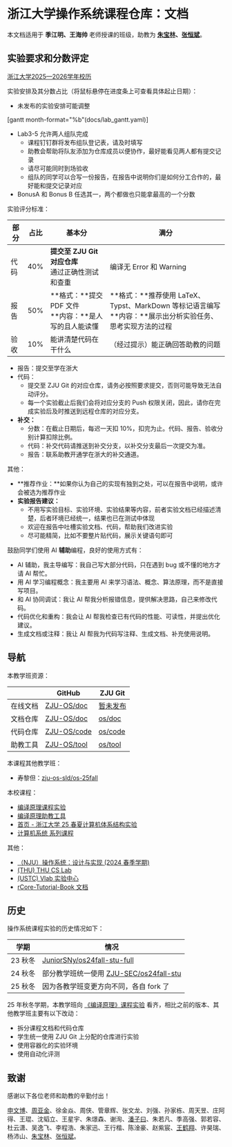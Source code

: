 # 浙江大学操作系统课程仓库：文档

本文档适用于 **季江明、王海帅** 老师授课的班级，助教为 **[朱宝林](https://github.com/bowling233)、[张恒斌](https://github.com/hharryz)**。

## 实验要求和分数评定

[浙江大学2025—2026学年校历](https://bksy.zju.edu.cn/2025/0704/c28435a3067627/page.htm)

实验安排及其分数占比（将鼠标悬停在进度条上可查看具体起止日期）：

- 未发布的实验安排可能调整

[gantt month-format="%b"(docs/lab_gantt.yaml)]

- Lab3-5 允许两人组队完成
    - 课程钉钉群将发布组队登记表，请及时填写
    - 助教会帮助将队友添加为仓库成员以便协作，最好能看见两人都有提交记录
    - 请尽可能同时到场验收
    - 组队的同学可以合写一份报告，在报告中说明你们是如何分工合作的，最好能和提交记录对应
- BonusA 和 Bonus B 任选其一，两个都做也只能拿最高的一个分数

实验评分标准：

| 部分 | 占比 | 基本分 | 满分 |
| ---- | ---- | ---- | ---- |
| 代码 | 40% | **提交至 ZJU Git 对应仓库**<br>通过正确性测试和查重 | 编译无 Error 和 Warning |
| 报告 | 50% | **格式：**提交 PDF 文件<br>**内容：**是人写的且人能读懂 | **格式：**推荐使用 LaTeX、Typst、MarkDown 等标记语言编写<br>**内容：**展示出分析实验任务、思考实现方法的过程 |
| 验收 | 10% | 能讲清楚代码在干什么 | （经过提示）能正确回答助教的问题 |

- 报告：提交至学在浙大
- 代码：
    - 提交至 ZJU Git 的对应仓库，请务必按照要求提交，否则可能导致无法自动评分。
    - 每一个实验截止后我们会将对应分支的 Push 权限关闭，因此，请你在完成实验后及时推送到远程仓库的对应分支。
- **补交：**
    - 分数：在截止日期后，每迟一天扣 10%，扣完为止。代码、报告、验收分别计算扣除比例。
    - 代码：补交代码请推送到补交分支，以补交分支最后一次提交为准。
    - 报告：联系助教开通学在浙大的补交通道。

其他：

- **推荐作业：**如果你认为自己的实现有独到之处，可以在报告中说明，或许会被选为推荐作业
- **实验报告建议：**
    - 不用写实验目标、实验环境、实验结果等内容，前者实验文档已经描述清楚，后者环境已经统一，结果也已在测试中体现
    - 欢迎在报告中吐槽实验文档、代码，帮助我们改进实验
    - 尽可能精简，比如不要整片贴代码，展示关键语句即可

鼓励同学们使用 AI **辅助**编程，良好的使用方式有：

- AI 辅助，我主导编写：我自己写大部分代码，只在遇到 bug 或不懂的地方才请 AI 帮忙。
- 用 AI 学习编程概念：我主要用 AI 来学习语法、概念、算法原理，而不是直接写项目。
- 和 AI 协同调试：我让 AI 帮我分析报错信息，提供解决思路，自己来修改代码。
- 代码优化和重构：我会让 AI 帮我检查已有代码的性能、可读性，并提出优化建议。
- 生成文档或注释：我让 AI 帮我为代码写注释、生成文档、补充使用说明。

## 导航

本教学班资源：

| | GitHub | ZJU Git |
| ---- | ---- | ---- |
| 在线文档 | [ZJU-OS/doc](https://zju-os.github.io/doc/) | [暂未发布]() |
| 文档仓库 | [ZJU-OS/doc](https://github.com/ZJU-OS/doc) | [os/doc](https://git.zju.edu.cn/os/doc) |
| 代码仓库 | [ZJU-OS/code](https://github.com/ZJU-OS/code) | [os/code](https://git.zju.edu.cn/os/code) |
| 助教工具 | [ZJU-OS/tool](https://github.com/ZJU-OS/tool) | [os/tool](https://git.zju.edu.cn/os/tool) |

本课程其他教学班：

- 寿黎但：[zju-os-sld/os-25fall](https://git.zju.edu.cn/zju-os-sld/os-25fall)

本校课程：

- [编译原理课程实验](https://git.zju.edu.cn/compiler)
- [编译原理助教工具](https://github.com/ZJU-CP/tools)
- [首页 - 浙江大学 25 春夏计算机体系结构实验](https://zju-arch.pages.zjusct.io/arch-sp25/)
- [计算机系统 系列课程](https://git.zju.edu.cn/zju-sys)

其他：

- [（NJU）操作系统：设计与实现 (2024 春季学期)](https://jyywiki.cn/OS/2024/)
- [(THU) THU CS Lab](https://github.com/thu-cs-lab)
- [(USTC) Vlab 实验中心](https://soc.ustc.edu.cn/)
- [rCore-Tutorial-Book 文档](https://rcore-os.cn/rCore-Tutorial-Book-v3/)

## 历史

操作系统课程实验的历史情况如下：

| 学期 | 情况 |
| ---- | ---- |
| 23 秋冬 | [JuniorSNy/os24fall-stu-full](https://github.com/JuniorSNy/os24fall-stu-full) |
| 24 秋冬 | 部分教学班统一使用 [ZJU-SEC/os24fall-stu](https://github.com/ZJU-SEC/os24fall-stu) |
| 25 秋冬 | 因为各教学班变更方向不同，各自 fork 了 |

25 年秋冬学期，本教学班向 [《编译原理》课程实验](https://git.zju.edu.cn/compiler) 看齐，相比之前的版本、其他教学班主要有以下改动：

- 拆分课程文档和代码仓库
- 学生统一使用 ZJU Git 上分配的仓库进行实验
- 使用容器化的实验环境
- 使用自动化评测

## 致谢

感谢以下各位老师和助教的辛勤付出！

[申文博](https://wenboshen.org/)、[周亚金](https://yajin.org/)、徐金焱、周侠、管章辉、张文龙、刘强、孙家栋、周天昱、庄阿得、王琨、沈韬立、王星宇、朱璟森、谢洵、[潘子曰](https://pan-ziyue.github.io/)、朱若凡、季高强、郭若容、杜云潇、吴逸飞、李程浩、朱家迅、王行楷、陈淦豪、赵紫宸、[王鹤翔](https://tonycrane.cc)、许昊瑞、杨沛山、[朱宝林](https://github.com/bowling233)、[张恒斌](https://github.com/hharryz)。
